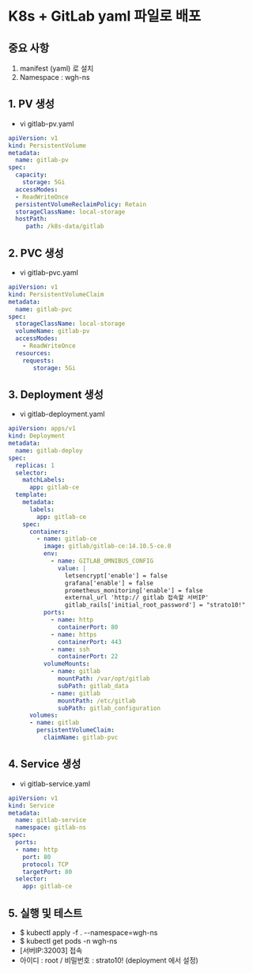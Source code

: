 # K8s + GitLab yaml 파일로 배포

## 중요 사항

1. manifest (yaml) 로 설치
2. Namespace : wgh-ns

## 1. PV 생성
 * vi gitlab-pv.yaml

~~~~yaml
apiVersion: v1
kind: PersistentVolume
metadata:
  name: gitlab-pv
spec:
  capacity:
    storage: 5Gi
  accessModes:
  - ReadWriteOnce
  persistentVolumeReclaimPolicy: Retain
  storageClassName: local-storage
  hostPath:
     path: /k8s-data/gitlab
~~~~

## 2. PVC 생성
 * vi gitlab-pvc.yaml

~~~~yaml
apiVersion: v1
kind: PersistentVolumeClaim
metadata:
  name: gitlab-pvc
spec:
  storageClassName: local-storage
  volumeName: gitlab-pv
  accessModes:
    - ReadWriteOnce
  resources:
    requests:
       storage: 5Gi
~~~~

## 3. Deployment 생성
 * vi gitlab-deployment.yaml

~~~~yaml
apiVersion: apps/v1
kind: Deployment
metadata:
  name: gitlab-deploy
spec:
  replicas: 1
  selector:
    matchLabels:
      app: gitlab-ce
  template:
    metadata:
      labels:
        app: gitlab-ce
    spec:
      containers:
        - name: gitlab-ce
          image: gitlab/gitlab-ce:14.10.5-ce.0
          env:
            - name: GITLAB_OMNIBUS_CONFIG
              value: |
                letsencrypt['enable'] = false
                grafana['enable'] = false
                prometheus_monitoring['enable'] = false
                external_url 'http:// gitlab 접속할 서버IP'
                gitlab_rails['initial_root_password'] = "strato10!"
          ports:
            - name: http
              containerPort: 80
            - name: https
              containerPort: 443
            - name: ssh
              containerPort: 22
          volumeMounts:
            - name: gitlab
              mountPath: /var/opt/gitlab
              subPath: gitlab_data
            - name: gitlab
              mountPath: /etc/gitlab
              subPath: gitlab_configuration
      volumes:
      - name: gitlab
        persistentVolumeClaim:
          claimName: gitlab-pvc
~~~~

## 4. Service 생성
 * vi gitlab-service.yaml

~~~~yaml
apiVersion: v1
kind: Service
metadata:
  name: gitlab-service
  namespace: gitlab-ns
spec:
  ports:
  - name: http
    port: 80
    protocol: TCP
    targetPort: 80
  selector:
    app: gitlab-ce
~~~~


## 5. 실행 및 테스트
  * $ kubectl apply -f . --namespace=wgh-ns
  * $ kubectl get pods -n wgh-ns
  * [서버IP:32003] 접속
  * 아이디 : root / 비밀번호 : strato10! (deployment 에서 설정)
